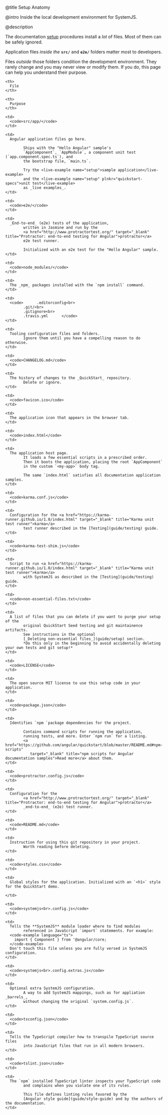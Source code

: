 @title
Setup Anatomy

@intro
Inside the local development environment for SystemJS.

@description

The documentation [setup](guide/setup) procedures install a _lot_ of files.
Most of them can be safely ignored.

Application files _inside the_ **`src/`** and **`e2e/`** folders matter most to developers.

Files _outside_ those folders condition the development environment.
They rarely change and you may never view or modify them.
If you do, this page can help you understand their purpose.


<style>
  td, th {vertical-align: top}
</style>



<table width="100%">

  <col width="10%">

  </col>

  <col width="90%">

  </col>

  <tr>

    <th>
      File
    </th>

    <th>
      Purpose
    </th>

  </tr>

  <tr>

    <td>
      <code>src/app/</code>
    </td>

    <td>
      Angular application files go here.      
                  
            Ships with the "Hello Angular" sample's      
            `AppComponent`, `AppModule`, a component unit test (`app.component.spec.ts`), and      
            the bootstrap file, `main.ts`.      
                  
            Try the <live-example name="setup">sample application</live-example>      
            and the <live-example name="setup" plnkr="quickstart-specs">unit test</live-example>      
            as _live examples_.
    </td>

  </tr>

  <tr>

    <td>
      <code>e2e/</code>
    </td>

    <td>
      _End-to-end_ (e2e) tests of the application,      
            written in Jasmine and run by the      
            <a href="http://www.protractortest.org/" target="_blank" title="Protractor: end-to-end testing for Angular">protractor</a>      
            e2e test runner.      
                  
            Initialized with an e2e test for the "Hello Angular" sample.
    </td>

  </tr>

  <tr>

    <td>
      <code>node_modules/</code>
    </td>

    <td>
      The _npm_ packages installed with the `npm install` command.
    </td>

  </tr>

  <tr>

    <td>
      <code>      .editorconfig<br>      
            .git/<br>      
            .gitignore<br>      
            .travis.yml      </code>
    </td>

    <td>
      Tooling configuration files and folders.      
            Ignore them until you have a compelling reason to do otherwise.
    </td>

  </tr>

  <tr>

    <td>
      <code>CHANGELOG.md</code>
    </td>

    <td>
      The history of changes to the _QuickStart_ repository.      
            Delete or ignore.
    </td>

  </tr>

  <tr>

    <td>
      <code>favicon.ico</code>
    </td>

    <td>
      The application icon that appears in the browser tab.
    </td>

  </tr>

  <tr>

    <td>
      <code>index.html</code>
    </td>

    <td>
      The application host page.      
            It loads a few essential scripts in a prescribed order.      
            Then it boots the application, placing the root `AppComponent`      
            in the custom `<my-app>` body tag.      
                  
            The same `index.html` satisfies all documentation application samples.
    </td>

  </tr>

  <tr>

    <td>
      <code>karma.conf.js</code>
    </td>

    <td>
      Configuration for the <a href="https://karma-runner.github.io/1.0/index.html" target="_blank" title="Karma unit test runner">karma</a>      
            test runner described in the [Testing](guide/testing) guide.
    </td>

  </tr>

  <tr>

    <td>
      <code>karma-test-shim.js</code>
    </td>

    <td>
      Script to run <a href="https://karma-runner.github.io/1.0/index.html" target="_blank" title="Karma unit test runner">karma</a>      
            with SystemJS as described in the [Testing](guide/testing) guide.
    </td>

  </tr>

  <tr>

    <td>
      <code>non-essential-files.txt</code>
    </td>

    <td>
      A list of files that you can delete if you want to purge your setup of the      
            original QuickStart Seed testing and git maintainence artifacts.      
            See instructions in the optional      
            [_Deleting non-essential files_](guide/setup) section.      
            *Do this only in the beginning to avoid accidentally deleting your own tests and git setup!*
    </td>

  </tr>

  <tr>

    <td>
      <code>LICENSE</code>
    </td>

    <td>
      The open source MIT license to use this setup code in your application.
    </td>

  </tr>

  <tr>

    <td>
      <code>package.json</code>
    </td>

    <td>
      Identifies `npm `package dependencies for the project.      
                  
            Contains command scripts for running the application,      
            running tests, and more. Enter `npm run` for a listing.      
            <a href="https://github.com/angular/quickstart/blob/master/README.md#npm-scripts"      
               target="_blank" title="npm scripts for Angular documentation samples">Read more</a> about them.
    </td>

  </tr>

  <tr>

    <td>
      <code>protractor.config.js</code>
    </td>

    <td>
      Configuration for the      
            <a href="http://www.protractortest.org/" target="_blank" title="Protractor: end-to-end testing for Angular">protractor</a>      
            _end-to-end_ (e2e) test runner.
    </td>

  </tr>

  <tr>

    <td>
      <code>README.md</code>
    </td>

    <td>
      Instruction for using this git repository in your project.      
            Worth reading before deleting.
    </td>

  </tr>

  <tr>

    <td>
      <code>styles.css</code>
    </td>

    <td>
      Global styles for the application. Initialized with an `<h1>` style for the QuickStart demo.      
            
    </td>

  </tr>

  <tr>

    <td>
      <code>systemjs<br>.config.js</code>
    </td>

    <td>
      Tells the **SystemJS** module loader where to find modules      
            referenced in JavaScript `import` statements. For example:
      <code-example language="ts">
        import { Component } from '@angular/core;
      </code-example>
      Don't touch this file unless you are fully versed in SystemJS configuration.
    </td>

  </tr>

  <tr>

    <td>
      <code>systemjs<br>.config.extras.js</code>
    </td>

    <td>
      Optional extra SystemJS configuration.      
            A way to add SystemJS mappings, such as for appliation _barrels_,      
            without changing the original `system.config.js`.
    </td>

  </tr>

  <tr>

    <td>
      <code>tsconfig.json</code>
    </td>

    <td>
      Tells the TypeScript compiler how to transpile TypeScript source files      
            into JavaScript files that run in all modern browsers.
    </td>

  </tr>

  <tr>

    <td>
      <code>tslint.json</code>
    </td>

    <td>
      The `npm` installed TypeScript linter inspects your TypeScript code      
            and complains when you violate one of its rules.      
                  
            This file defines linting rules favored by the      
            [Angular style guide](guide/style-guide) and by the authors of the documentation.
    </td>

  </tr>

</table>

